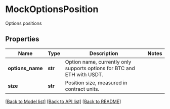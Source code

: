 # MockOptionsPosition

Options positions
## Properties
Name | Type | Description | Notes
------------ | ------------- | ------------- | -------------
**options_name** | **str** | Option name, currently only supports options for BTC and ETH with USDT. | 
**size** | **str** | Position size, measured in contract units. | 

[[Back to Model list]](../README.md#documentation-for-models) [[Back to API list]](../README.md#documentation-for-api-endpoints) [[Back to README]](../README.md)



